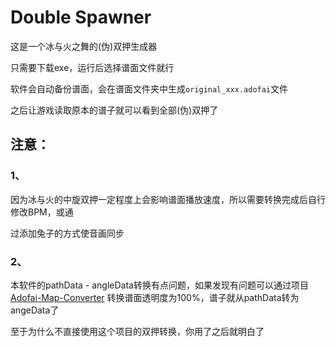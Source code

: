 # Double Spawner

这是一个冰与火之舞的(伪)双押生成器

只需要下载exe，运行后选择谱面文件就行

软件会自动备份谱面，会在谱面文件夹中生成`original_xxx.adofai`文件

之后让游戏读取原本的谱子就可以看到全部(伪)双押了

## 注意：

### 1、
因为冰与火的中旋双押一定程度上会影响谱面播放速度，所以需要转换完成后自行修改BPM，或通

过添加兔子的方式使音画同步

### 2、
本软件的pathData - angleData转换有点问题，如果发现有问题可以通过项目
[Adofai-Map-Converter](https://github.com/Luxusio/ADOFAI-Map-Converter)
转换谱面透明度为100%，谱子就从pathData转为angeData了

至于为什么不直接使用这个项目的双押转换，你用了之后就明白了